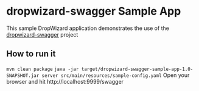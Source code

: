 dropwizard-swagger Sample App
=============================

This sample DropWizard application demonstrates the use of the [dropwizard-swagger](https://github.com/federecio/dropwizard-swagger) project


How to run it
-------------

`mvn clean package`
`java -jar target/dropwizard-swagger-sample-app-1.0-SNAPSHOT.jar server src/main/resources/sample-config.yaml`
Open your browser and hit http://localhost:9999/swagger